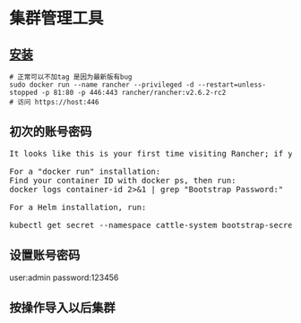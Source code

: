 # 集群管理工具

## [安装](https://rancher.com/quick-start)

```shell
# 正常可以不加tag 是因为最新版有bug
sudo docker run --name rancher --privileged -d --restart=unless-stopped -p 81:80 -p 446:443 rancher/rancher:v2.6.2-rc2
# 访问 https://host:446
```

## 初次的账号密码

<pre>
It looks like this is your first time visiting Rancher; if you pre-set your own bootstrap password, enter it here. Otherwise a random one has been generated for you. To find it:

For a "docker run" installation:
Find your container ID with docker ps, then run:
docker logs container-id 2>&1 | grep "Bootstrap Password:"

For a Helm installation, run:

kubectl get secret --namespace cattle-system bootstrap-secret -o go-template='{{.data.bootstrapPassword|base64decode}}{{"\n"}}'
</pre>

## 设置账号密码

user:admin password:123456

## 按操作导入以后集群
